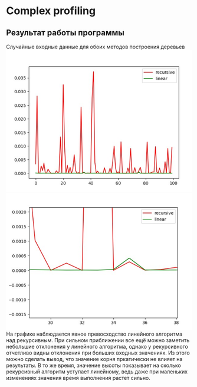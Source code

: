 # Complex profiling
## Результат работы программы 
Случайные входные данные для обоих методов построения деревьев
<img src="https://raw.githubusercontent.com/ArtemijKarandashov/term4/refs/heads/main/prog/lab-2/profiling1.jpg">
<img src="https://raw.githubusercontent.com/ArtemijKarandashov/term4/refs/heads/main/prog/lab-2/profiling2.jpg">
<br>
На графике наблюдается явное превосходство линейного алгоритма над рекурсивным. При сильном приближении все ещё можно заметить небольшие отклонения у линейного алгоритма,
однако у рекурсивного отчетливо видны отклонения при больших входных значениях. Из этого можно сделать вывод, что значение корня пркатически не влияет на результаты.
В то же время, значение высоты показывает на сколько рекурсивный алгоритм уступает линейному, ведь даже при маленьких изменениях значения время выполнения растет сильно.
